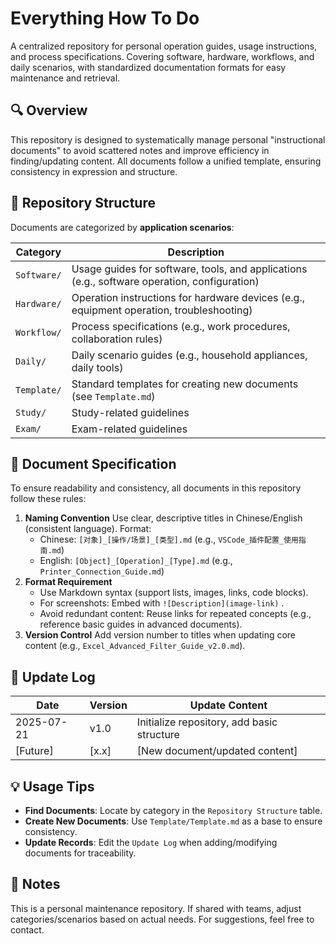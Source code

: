 # Everything How To Do

A centralized repository for personal operation guides, usage instructions, and process specifications. Covering software, hardware, workflows, and daily scenarios, with standardized documentation formats for easy maintenance and retrieval.

## 🔍 Overview

This repository is designed to systematically manage personal "instructional documents" to avoid scattered notes and improve efficiency in finding/updating content. All documents follow a unified template, ensuring consistency in expression and structure.

## 📂 Repository Structure

Documents are categorized by **application scenarios**:

| Category    | Description                                                  |
| ----------- | ------------------------------------------------------------ |
| `Software/` | Usage guides for software, tools, and applications (e.g., software operation, configuration) |
| `Hardware/` | Operation instructions for hardware devices (e.g., equipment operation, troubleshooting) |
| `Workflow/` | Process specifications (e.g., work procedures, collaboration rules) |
| `Daily/`    | Daily scenario guides (e.g., household appliances, daily tools) |
| `Template/` | Standard templates for creating new documents (see `Template.md`) |
| `Study/`    | Study-related guidelines                                     |
| `Exam/`     | Exam-related guidelines                                      |

## 📝 Document Specification

To ensure readability and consistency, all documents in this repository follow these rules:

1. **Naming Convention**
    Use clear, descriptive titles in Chinese/English (consistent language). Format:
    - Chinese: `[对象]_[操作/场景]_[类型].md` (e.g., `VSCode_插件配置_使用指南.md`)
    - English: `[Object]_[Operation]_[Type].md` (e.g., `Printer_Connection_Guide.md`)
2. **Format Requirement**
    - Use Markdown syntax (support lists, images, links, code blocks).
    - For screenshots: Embed with `![Description](image-link)` .
    - Avoid redundant content: Reuse links for repeated concepts (e.g., reference basic guides in advanced documents).
3. **Version Control**
    Add version number to titles when updating core content (e.g., `Excel_Advanced_Filter_Guide_v2.0.md`).

## 📌 Update Log

| Date       | Version | Update Content                             |
| ---------- | ------- | ------------------------------------------ |
| 2025-07-21 | v1.0    | Initialize repository, add basic structure |
| [Future]   | [x.x]   | [New document/updated content]             |

## 💡 Usage Tips

- **Find Documents**: Locate by category in the `Repository Structure` table.
- **Create New Documents**: Use `Template/Template.md` as a base to ensure consistency.
- **Update Records**: Edit the `Update Log` when adding/modifying documents for traceability.

## 📮 Notes

This is a personal maintenance repository. If shared with teams, adjust categories/scenarios based on actual needs. For suggestions, feel free to contact.